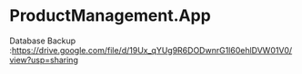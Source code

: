 # ProductManagement.App
Database Backup :https://drive.google.com/file/d/19Ux_qYUg9R6DODwnrG1l60ehlDVW01V0/view?usp=sharing
